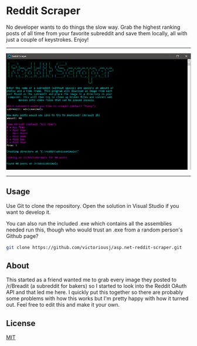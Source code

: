 ﻿# Reddit Scraper

No developer wants to do things the slow way. Grab the highest ranking posts of all time from your favorite
subreddit and save them locally, all with just a couple of keystrokes. Enjoy!

---

![Reddit Scraper](./redditscraper.png?raw=true "A screen shot of someone looking for a little laughter")

---

## Usage

Use Git to clone the repository. Open the solution in Visual Studio if you want to develop it.

You can also run the included .exe which contains all the assemblies needed run this, though
who would trust an .exe from a random person's Github page?

```bash
git clone https://github.com/victoriousj/asp.net-reddit-scraper.git
```

## About

This started as a friend wanted me to grab every image they posted to /r/Breadit (a subreddit for bakers)
so I started to look into the Reddit OAuth API and that led me here. I quickly put this together so there
are probably some problems with how this works but I'm pretty happy with how it turned out. Feel free to
edit this and make it your own.

## License

[MIT](https://choosealicense.com/licenses/mit/)
